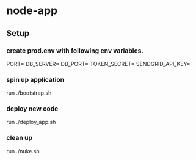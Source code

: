 # node-app

## Setup 

### create prod.env with following env variables.
PORT=
DB_SERVER=
DB_PORT=
TOKEN_SECRET=
SENDGRID_API_KEY=

### spin up application
run ./bootstrap.sh

### deploy new code
run ./deploy_app.sh

### clean up
run ./nuke.sh